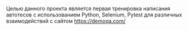 Целью данного проекта является первая тренировка написания автотесов с использованием Python, Selenium, Pytest для различных взаимодействий с сайтом https://demoqa.com/